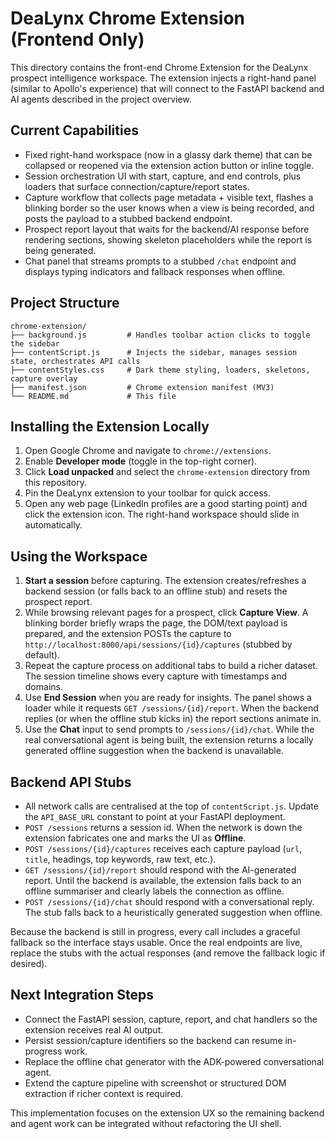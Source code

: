 # DeaLynx Chrome Extension (Frontend Only)

This directory contains the front-end Chrome Extension for the DeaLynx prospect intelligence workspace. The extension injects a right-hand panel (similar to Apollo's experience) that will connect to the FastAPI backend and AI agents described in the project overview.

## Current Capabilities

- Fixed right-hand workspace (now in a glassy dark theme) that can be collapsed or reopened via the extension action button or inline toggle.
- Session orchestration UI with start, capture, and end controls, plus loaders that surface connection/capture/report states.
- Capture workflow that collects page metadata + visible text, flashes a blinking border so the user knows when a view is being recorded, and posts the payload to a stubbed backend endpoint.
- Prospect report layout that waits for the backend/AI response before rendering sections, showing skeleton placeholders while the report is being generated.
- Chat panel that streams prompts to a stubbed `/chat` endpoint and displays typing indicators and fallback responses when offline.

## Project Structure

```
chrome-extension/
├── background.js         # Handles toolbar action clicks to toggle the sidebar
├── contentScript.js      # Injects the sidebar, manages session state, orchestrates API calls
├── contentStyles.css     # Dark theme styling, loaders, skeletons, capture overlay
├── manifest.json         # Chrome extension manifest (MV3)
└── README.md             # This file
```

## Installing the Extension Locally

1. Open Google Chrome and navigate to `chrome://extensions`.
2. Enable **Developer mode** (toggle in the top-right corner).
3. Click **Load unpacked** and select the `chrome-extension` directory from this repository.
4. Pin the DeaLynx extension to your toolbar for quick access.
5. Open any web page (LinkedIn profiles are a good starting point) and click the extension icon. The right-hand workspace should slide in automatically.

## Using the Workspace

1. **Start a session** before capturing. The extension creates/refreshes a backend session (or falls back to an offline stub) and resets the prospect report.
2. While browsing relevant pages for a prospect, click **Capture View**. A blinking border briefly wraps the page, the DOM/text payload is prepared, and the extension POSTs the capture to `http://localhost:8000/api/sessions/{id}/captures` (stubbed by default).
3. Repeat the capture process on additional tabs to build a richer dataset. The session timeline shows every capture with timestamps and domains.
4. Use **End Session** when you are ready for insights. The panel shows a loader while it requests `GET /sessions/{id}/report`. When the backend replies (or when the offline stub kicks in) the report sections animate in.
5. Use the **Chat** input to send prompts to `/sessions/{id}/chat`. While the real conversational agent is being built, the extension returns a locally generated offline suggestion when the backend is unavailable.

## Backend API Stubs

- All network calls are centralised at the top of `contentScript.js`. Update the `API_BASE_URL` constant to point at your FastAPI deployment.
- `POST /sessions` returns a session id. When the network is down the extension fabricates one and marks the UI as **Offline**.
- `POST /sessions/{id}/captures` receives each capture payload (`url`, `title`, headings, top keywords, raw text, etc.).
- `GET /sessions/{id}/report` should respond with the AI-generated report. Until the backend is available, the extension falls back to an offline summariser and clearly labels the connection as offline.
- `POST /sessions/{id}/chat` should respond with a conversational reply. The stub falls back to a heuristically generated suggestion when offline.

Because the backend is still in progress, every call includes a graceful fallback so the interface stays usable. Once the real endpoints are live, replace the stubs with the actual responses (and remove the fallback logic if desired).

## Next Integration Steps

- Connect the FastAPI session, capture, report, and chat handlers so the extension receives real AI output.
- Persist session/capture identifiers so the backend can resume in-progress work.
- Replace the offline chat generator with the ADK-powered conversational agent.
- Extend the capture pipeline with screenshot or structured DOM extraction if richer context is required.

This implementation focuses on the extension UX so the remaining backend and agent work can be integrated without refactoring the UI shell.
